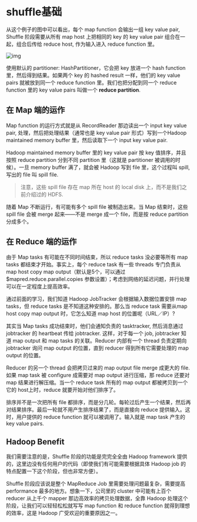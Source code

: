 # shuffle基础

从这个例子的图中可以看出，每个 map function 会输出一组 key value pair, Shuffle 阶段需要从所有 map host 上把相同的 key 的 key value pair 组合在一起，组合后传给 reduce host, 作为输入进入 reduce function 里。

![img](https://pic2.zhimg.com/30be582c735f3cc83e840e63ba25a05d_b.jpg)



使用默认的 partitioner: HashPartitioner，它会把 key 放进一个 hash function 里，然后得到结果。如果两个 key 的 hashed result 一样，他们的 key value pairs 就被放到同一个 reduce function 里。我们也把分配到同一个 reduce function 里的 key value pairs 叫做一个 **reduce partition**.

## 在 Map 端的运作

Map function 的运行方式就是从 RecordReader 那边读出一个 input key value pair, 处理，然后把处理结果（通常也是 key value pair 形式）写到一个Hadoop maintained memory buffer 里，然后读取下一个 input key value pair.

Hadoop maintained memory buffer 里的 key value pair 按 key 值排序，并且按照 reduce partition 分到不同 partition 里（这就是 partitioner 被调用的时候）。一旦 memory buffer 满了，就会被 Hadoop 写到 file 里，这个过程叫 spill, 写出的 file 叫 spill file.

> 注意，这些 spill file 存在 map 所在 host 的 local disk 上，而不是我们之前介绍过的 HDFS.

随着 Map 不断运行，有可能有多个 spill file 被制造出来。当 Map 结束时，这些 spill file 会被 merge 起来——不是 merge 成一个 file，而是按 reduce partition 分成多个。

## 在 Reduce 端的运作

由于 Map tasks 有可能在不同时间结束，所以 reduce tasks 没必要等所有 map tasks 都结束才开始。事实上，每个 reduce task 有一些 threads 专门负责从 map host copy map output（默认是5个，可以通过 $mapred.reduce.parallel.copies 参数设置）；考虑到网络的延迟问题，并行处理可以在一定程度上提高效率。

通过前面的学习，我们知道 Hadoop JobTracker 会根据输入数据位置安排 map tasks，但 reduce tasks 是不知道这种安排的。那么当 reduce task 需要从map host copy map output 时，它怎么知道 map host 的位置呢（URL／IP）?

其实当 Map tasks 成功结束时，他们会通知负责的 tasktracker, 然后消息通过 jobtracker 的 heartbeat 传给 jobtracker. 这样，对于每一个 job, jobtracker 知道 map output 和 map tasks 的关联。Reducer 内部有一个 thread 负责定期向 jobtracker 询问 map output 的位置，直到 reducer 得到所有它需要处理的 map output 的位置。

Reducer 的另一个 thread 会把拷贝过来的 map output file merge 成更大的 file. 如果 map task 被 configure 成需要对 map output 进行压缩，那 reduce 还要对 map 结果进行解压缩。当一个 reduce task 所有的 map output 都被拷贝到一个它的 host上时，reduce 就要开始对他们排序了。

排序并不是一次把所有 file 都排序，而是分几轮。每轮过后产生一个结果，然后再对结果排序。最后一轮就不用产生排序结果了，而是直接向 reduce 提供输入。这时，用户提供的 reduce function 就可以被调用了。输入就是 map task 产生的 key value pairs.

## Hadoop Benefit

我们需要注意的是，Shuffle 阶段的功能是完完全全由 Hadoop framework 提供的，这里边没有任何用户的代码（即使我们有可能需要根据具体 Hadoop job 的特点配置一下这个阶段，但也非常方便）。

Shuffle 阶段应该说是整个 MapReduce Job 里需要处理问题最复杂，需要提高 performance 最多的地方。想象一下，公司里的 cluster 中可能有上百个 reducer 从上千个 mapper 那边高效率的拷贝处理数据，全靠 Hadoop 处理这个阶段，让我们可以轻轻松松就写写 map function 和 reduce function 就得到理想的效率，这是 Hadoop 广受欢迎的重要原因之一。











